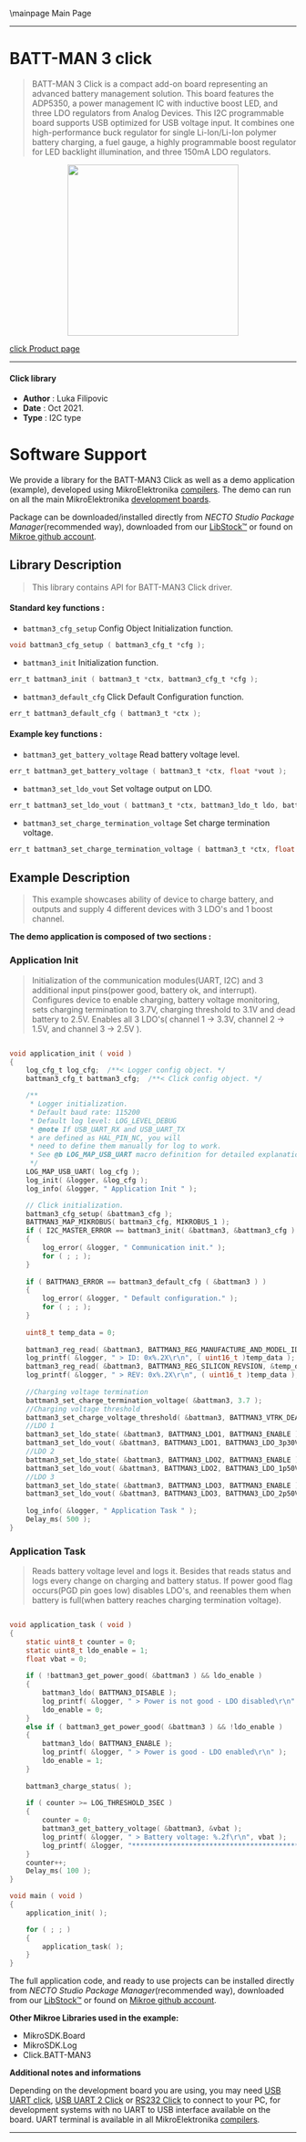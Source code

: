 \mainpage Main Page

---
# BATT-MAN 3 click

> BATT-MAN 3 Click is a compact add-on board representing an advanced battery management solution. This board features the ADP5350, a power management IC with inductive boost LED, and three LDO regulators from Analog Devices. This I2C programmable board supports USB optimized for USB voltage input. It combines one high-performance buck regulator for single Li-Ion/Li-Ion polymer battery charging, a fuel gauge, a highly programmable boost regulator for LED backlight illumination, and three 150mA LDO regulators.

<p align="center">
  <img src="https://download.mikroe.com/images/click_for_ide/battman3_click.png" height=300px>
</p>

[click Product page](https://www.mikroe.com/batt-man-3-click)

---


#### Click library

- **Author**        : Luka Filipovic
- **Date**          : Oct 2021.
- **Type**          : I2C type


# Software Support

We provide a library for the BATT-MAN3 Click
as well as a demo application (example), developed using MikroElektronika
[compilers](https://www.mikroe.com/necto-studio).
The demo can run on all the main MikroElektronika [development boards](https://www.mikroe.com/development-boards).

Package can be downloaded/installed directly from *NECTO Studio Package Manager*(recommended way), downloaded from our [LibStock&trade;](https://libstock.mikroe.com) or found on [Mikroe github account](https://github.com/MikroElektronika/mikrosdk_click_v2/tree/master/clicks).

## Library Description

> This library contains API for BATT-MAN3 Click driver.

#### Standard key functions :

- `battman3_cfg_setup` Config Object Initialization function.
```c
void battman3_cfg_setup ( battman3_cfg_t *cfg );
```

- `battman3_init` Initialization function.
```c
err_t battman3_init ( battman3_t *ctx, battman3_cfg_t *cfg );
```

- `battman3_default_cfg` Click Default Configuration function.
```c
err_t battman3_default_cfg ( battman3_t *ctx );
```

#### Example key functions :

- `battman3_get_battery_voltage` Read battery voltage level.
```c
err_t battman3_get_battery_voltage ( battman3_t *ctx, float *vout );
```

- `battman3_set_ldo_vout` Set voltage output on LDO.
```c
err_t battman3_set_ldo_vout ( battman3_t *ctx, battman3_ldo_t ldo, battman3_ldo_vout_t vout );
```

- `battman3_set_charge_termination_voltage` Set charge termination voltage.
```c
err_t battman3_set_charge_termination_voltage ( battman3_t *ctx, float voltage );
```

## Example Description

> This example showcases ability of device to charge battery,
and outputs and supply 4 different devices with 3 LDO's and
1 boost channel.

**The demo application is composed of two sections :**

### Application Init

> Initialization of the communication modules(UART, I2C) and 3 additional
input pins(power good, battery ok, and interrupt). Configures device
to enable charging, battery voltage monitoring, sets charging termination
to 3.7V, charging threshold to 3.1V and dead battery to 2.5V. Enables all
3 LDO's( channel 1 -> 3.3V, channel 2 -> 1.5V, and channel 3 -> 2.5V ). 

```c

void application_init ( void ) 
{
    log_cfg_t log_cfg;  /**< Logger config object. */
    battman3_cfg_t battman3_cfg;  /**< Click config object. */

    /** 
     * Logger initialization.
     * Default baud rate: 115200
     * Default log level: LOG_LEVEL_DEBUG
     * @note If USB_UART_RX and USB_UART_TX 
     * are defined as HAL_PIN_NC, you will 
     * need to define them manually for log to work. 
     * See @b LOG_MAP_USB_UART macro definition for detailed explanation.
     */
    LOG_MAP_USB_UART( log_cfg );
    log_init( &logger, &log_cfg );
    log_info( &logger, " Application Init " );

    // Click initialization.
    battman3_cfg_setup( &battman3_cfg );
    BATTMAN3_MAP_MIKROBUS( battman3_cfg, MIKROBUS_1 );
    if ( I2C_MASTER_ERROR == battman3_init( &battman3, &battman3_cfg ) ) 
    {
        log_error( &logger, " Communication init." );
        for ( ; ; );
    }
    
    if ( BATTMAN3_ERROR == battman3_default_cfg ( &battman3 ) )
    {
        log_error( &logger, " Default configuration." );
        for ( ; ; );
    }
    
    uint8_t temp_data = 0;
    
    battman3_reg_read( &battman3, BATTMAN3_REG_MANUFACTURE_AND_MODEL_ID, &temp_data );
    log_printf( &logger, " > ID: 0x%.2X\r\n", ( uint16_t )temp_data );
    battman3_reg_read( &battman3, BATTMAN3_REG_SILICON_REVSION, &temp_data );
    log_printf( &logger, " > REV: 0x%.2X\r\n", ( uint16_t )temp_data );
    
    //Charging voltage termination
    battman3_set_charge_termination_voltage( &battman3, 3.7 );
    //Charging voltage threshold
    battman3_set_charge_voltage_threshold( &battman3, BATTMAN3_VTRK_DEAD_2p5V, 3.1 );
    //LDO 1
    battman3_set_ldo_state( &battman3, BATTMAN3_LDO1, BATTMAN3_ENABLE );
    battman3_set_ldo_vout( &battman3, BATTMAN3_LDO1, BATTMAN3_LDO_3p30V );
    //LDO 2
    battman3_set_ldo_state( &battman3, BATTMAN3_LDO2, BATTMAN3_ENABLE );
    battman3_set_ldo_vout( &battman3, BATTMAN3_LDO2, BATTMAN3_LDO_1p50V );
    //LDO 3
    battman3_set_ldo_state( &battman3, BATTMAN3_LDO3, BATTMAN3_ENABLE );
    battman3_set_ldo_vout( &battman3, BATTMAN3_LDO3, BATTMAN3_LDO_2p50V );
    
    log_info( &logger, " Application Task " );
    Delay_ms( 500 );
}

```

### Application Task

> Reads battery voltage level and logs it. Besides that reads status and logs
every change on charging and battery status. If power good flag occurs(PGD 
pin goes low) disables LDO's, and reenables them when battery is full(when 
battery reaches charging termination voltage).

```c

void application_task ( void ) 
{
    static uint8_t counter = 0;
    static uint8_t ldo_enable = 1;
    float vbat = 0; 
    
    if ( !battman3_get_power_good( &battman3 ) && ldo_enable )
    {
        battman3_ldo( BATTMAN3_DISABLE );
        log_printf( &logger, " > Power is not good - LDO disabled\r\n" );
        ldo_enable = 0;
    }
    else if ( battman3_get_power_good( &battman3 ) && !ldo_enable )
    {
        battman3_ldo( BATTMAN3_ENABLE );
        log_printf( &logger, " > Power is good - LDO enabled\r\n" );
        ldo_enable = 1;
    }
    
    battman3_charge_status( );
    
    if ( counter >= LOG_THRESHOLD_3SEC )
    {
        counter = 0;
        battman3_get_battery_voltage( &battman3, &vbat );
        log_printf( &logger, " > Battery voltage: %.2f\r\n", vbat );  
        log_printf( &logger, "****************************************************\r\n" );
    }
    counter++;
    Delay_ms( 100 );
}

void main ( void ) 
{
    application_init( );

    for ( ; ; ) 
    {
        application_task( );
    }
}

```

The full application code, and ready to use projects can be installed directly from *NECTO Studio Package Manager*(recommended way), downloaded from our [LibStock&trade;](https://libstock.mikroe.com) or found on [Mikroe github account](https://github.com/MikroElektronika/mikrosdk_click_v2/tree/master/clicks).

**Other Mikroe Libraries used in the example:**

- MikroSDK.Board
- MikroSDK.Log
- Click.BATT-MAN3

**Additional notes and informations**

Depending on the development board you are using, you may need
[USB UART click](https://www.mikroe.com/usb-uart-click),
[USB UART 2 Click](https://www.mikroe.com/usb-uart-2-click) or
[RS232 Click](https://www.mikroe.com/rs232-click) to connect to your PC, for
development systems with no UART to USB interface available on the board. UART
terminal is available in all MikroElektronika
[compilers](https://shop.mikroe.com/compilers).

---
